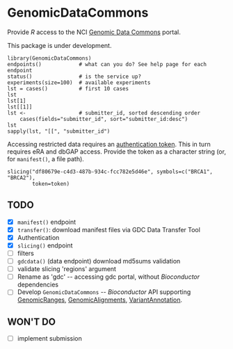 # GenomicDataCommons

Provide _R_ access to the NCI [Genomic Data Commons][] portal.

This package is under development.

```{r}
library(GenomicDataCommons)
endpoints()            # what can you do? See help page for each endpoint
status()               # is the service up?
experiments(size=100)  # available experiments
lst = cases()          # first 10 cases
lst
lst[1]
lst[[1]]
lst <-                 # submitter_id, sorted descending order
    cases(fields="submitter_id", sort="submitter_id:desc")
lst
sapply(lst, "[[", "submitter_id")
```

Accessing restricted data requires an [authentication token][]. This
in turn requires eRA and dbGAP access. Provide the token as a
character string (or, for `manifest()`, a file path).

```{r}
slicing("df80679e-c4d3-487b-934c-fcc782e5d46e", symbols=c("BRCA1", "BRCA2"),
        token=token)
```

## TODO

- [x] `manifest()` endpoint
- [x] `transfer()`: download manifest files via GDC Data Transfer Tool
- [x] Authentication
- [x] `slicing()` endpoint
- [ ] filters
- [ ] `gdcdata()` (data endpoint) download md5sums validation
- [ ] validate slicing 'regions' argument
- [ ] Rename as 'gdc' -- accessing gdc portal, without _Bioconductor_
  dependencies
- [ ] Develop `GenomicDataCommons` -- _Bioconductor_ API supporting
  [GenomicRanges][], [GenomicAlignments][], [VariantAnnotation][].

## WON'T DO

- [ ] implement submission

[Genomic Data Commons]: https://gdc-portal.nci.nih.gov/
[GenomicRanges]: https://bioconductor.org/packages/GenomicRanges
[GenomicAlignments]: https://bioconductor.org/packages/GenomicAlignments
[VariantAnnotation]: https://bioconductor.org/packages/VariantAnnotation
[authentication token]: https://gdc-docs.nci.nih.gov/API/Users_Guide/Authentication_and_Authorization/
